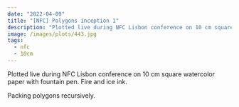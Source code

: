 ```yaml
---
date: "2022-04-09"
title: "[NFC] Polygons inception 1"
description: "Plotted live during NFC Lisbon conference on 10 cm square watercolor paper with fountain pen."
image: /images/plots/443.jpg
tags:
  - nfc
  - 10cm
---
```


Plotted live during NFC Lisbon conference on 10 cm square watercolor paper with fountain pen. Fire and ice ink.

Packing polygons recursively.
